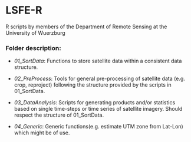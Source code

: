# LSFE-R
R scripts by members of the Department of Remote Sensing at the University of Wuerzburg


### Folder description:
* *01_SortData*: Functions to store satellite data within a consistent data structure.

* *02_PreProcess*: Tools for general pre-processing of satellite data (e.g. crop, reproject) following the structure provided by the scripts in 01_SortData.

* *03_DataAnalysis*: Scripts for generating products and/or statistics based on single time-steps or time series of satellite imagery. Should respect the structure of 01_SortData.

* *04_Generic*: Generic functions(e.g. estimate UTM zone from Lat-Lon) which might be of use.
